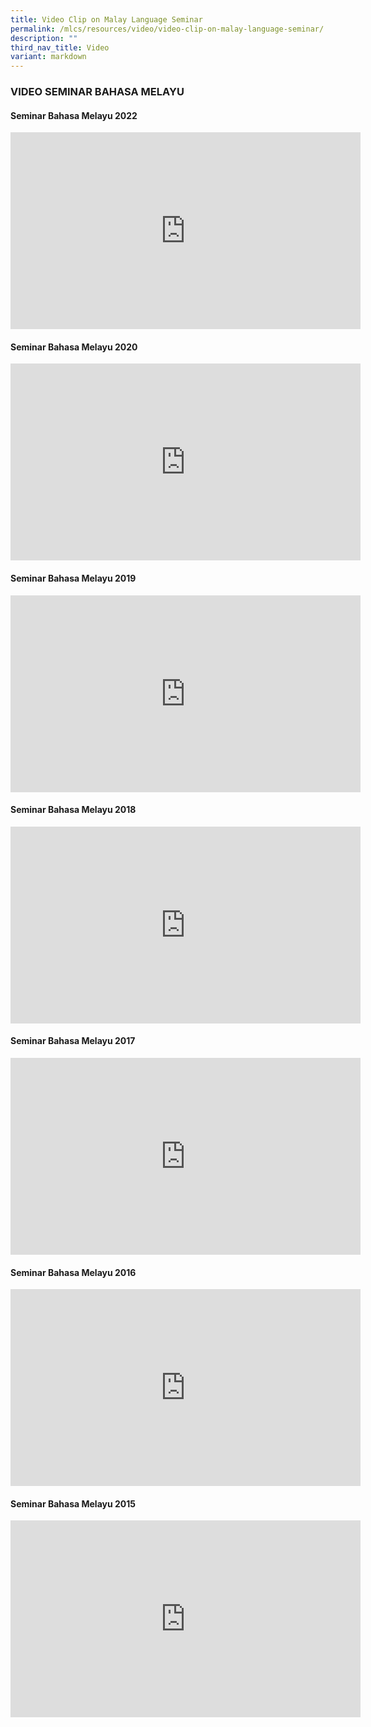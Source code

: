 ```yaml
---
title: Video Clip on Malay Language Seminar
permalink: /mlcs/resources/video/video-clip-on-malay-language-seminar/
description: ""
third_nav_title: Video
variant: markdown
---
```

### VIDEO SEMINAR BAHASA MELAYU

#### Seminar Bahasa Melayu 2022

<iframe allowfullscreen="" allow="accelerometer; autoplay; clipboard-write; encrypted-media; gyroscope; picture-in-picture; web-share" frameborder="0" title="YouTube video player" src="https://www.youtube.com/embed/HdetCSID3kc?si=WBRx_soRiIkX63oY" height="315" width="560"></iframe>

#### Seminar Bahasa Melayu 2020

<iframe width="560" height="315" src="https://www.youtube.com/embed/gbgmXoq7-Wk" title="YouTube video player" frameborder="0" allow="accelerometer; autoplay; clipboard-write; encrypted-media; gyroscope; picture-in-picture" allowfullscreen=""></iframe>

#### Seminar Bahasa Melayu 2019

<iframe width="560" height="315" src="https://www.youtube.com/embed/0BcnvBeINS0" title="YouTube video player" frameborder="0" allow="accelerometer; autoplay; clipboard-write; encrypted-media; gyroscope; picture-in-picture" allowfullscreen=""></iframe>

#### Seminar Bahasa Melayu 2018

<iframe width="560" height="315" src="https://www.youtube.com/embed/P6qMl8Os_ZU" title="YouTube video player" frameborder="0" allow="accelerometer; autoplay; clipboard-write; encrypted-media; gyroscope; picture-in-picture" allowfullscreen=""></iframe>

#### Seminar Bahasa Melayu 2017

<iframe width="560" height="315" src="https://www.youtube.com/embed/EpZYiP9SpRs" title="YouTube video player" frameborder="0" allow="accelerometer; autoplay; clipboard-write; encrypted-media; gyroscope; picture-in-picture" allowfullscreen=""></iframe>

#### Seminar Bahasa Melayu 2016

<iframe width="560" height="315" src="https://www.youtube.com/embed/f-NDA2zcPJI" title="YouTube video player" frameborder="0" allow="accelerometer; autoplay; clipboard-write; encrypted-media; gyroscope; picture-in-picture" allowfullscreen=""></iframe>

#### Seminar Bahasa Melayu 2015

<iframe width="560" height="315" src="https://www.youtube.com/embed/-I6hYRQlAyI" title="YouTube video player" frameborder="0" allow="accelerometer; autoplay; clipboard-write; encrypted-media; gyroscope; picture-in-picture" allowfullscreen=""></iframe>